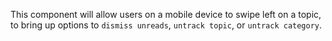 This component will allow users on a mobile device to swipe left on a topic, to bring up options to `dismiss unreads`, `untrack topic`, or `untrack category`.
